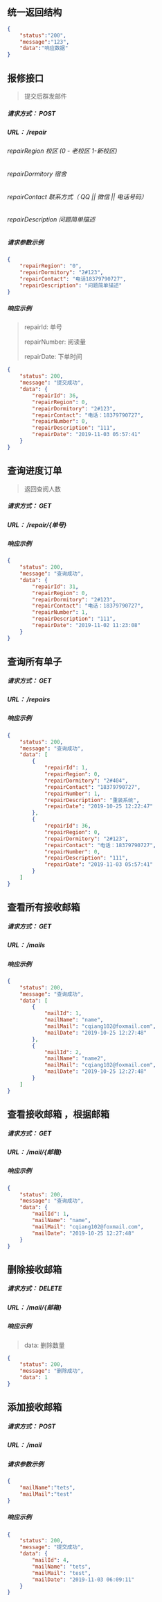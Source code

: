 ## 统一返回结构
```json
{
    "status":"200",
    "message":"123",
    "data":"响应数据"
}
```

## 报修接口
> 提交后群发邮件

##### 请求方式： POST
##### URL：  /repair

###### repairRegion 校区 (0 - 老校区 1-新校区)

###### repairDormitory 宿舍

###### repairContact 联系方式（ QQ || 微信 || 电话号码）

###### repairDescription 问题简单描述
##### 请求参数示例
```json
{
    "repairRegion": "0",
    "repairDormitory": "2#123",
    "repairContact": "电话18379790727",
    "repairDescription": "问题简单描述"
}
```
##### 响应示例
> repairId: 单号
>
> repairNumber: 阅读量
>
> repairDate: 下单时间

```json
{
    "status": 200,
    "message": "提交成功",
    "data": {
        "repairId": 36,
        "repairRegion": 0,
        "repairDormitory": "2#123",
        "repairContact": "电话：18379790727",
        "repairNumber": 0,
        "repairDescription": "111",
        "repairDate": "2019-11-03 05:57:41"
    }
}
```

## 查询进度订单
> 返回查阅人数

##### 请求方式： GET
##### URL：  /repair/{单号}
##### 响应示例

```json
{
    "status": 200,
    "message": "查询成功",
    "data": {
        "repairId": 31,
        "repairRegion": 0,
        "repairDormitory": "2#123",
        "repairContact": "电话：18379790727",
        "repairNumber": 1,
        "repairDescription": "111",
        "repairDate": "2019-11-02 11:23:08"
    }
}
```

## 查询所有单子
##### 请求方式： GET
##### URL：  /repairs
##### 响应示例
```json
{
    "status": 200,
    "message": "查询成功",
    "data": [
        {
            "repairId": 1,
            "repairRegion": 0,
            "repairDormitory": "2#404",
            "repairContact": "18379790727",
            "repairNumber": 1,
            "repairDescription": "重装系统",
            "repairDate": "2019-10-25 12:22:47"
        },
        {
            "repairId": 36,
            "repairRegion": 0,
            "repairDormitory": "2#123",
            "repairContact": "电话：18379790727",
            "repairNumber": 0,
            "repairDescription": "111",
            "repairDate": "2019-11-03 05:57:41"
        }
    ]
}
```

## 查看所有接收邮箱
##### 请求方式： GET
##### URL：  /mails
##### 响应示例
```json
{
    "status": 200,
    "message": "查询成功",
    "data": [
        {
            "mailId": 1,
            "mailName": "name",
            "mailMail": "cqiang102@foxmail.com",
            "mailDate": "2019-10-25 12:27:48"
        },
        {
            "mailId": 2,
            "mailName": "name2",
            "mailMail": "cqiang102@foxmail.com",
            "mailDate": "2019-10-25 12:27:48"
        }
    ]
}
```
## 查看接收邮箱 ，根据邮箱
##### 请求方式： GET
##### URL：  /mail/{邮箱}
##### 响应示例
```json
{
    "status": 200,
    "message": "查询成功",
    "data": {
        "mailId": 1,
        "mailName": "name",
        "mailMail": "cqiang102@foxmail.com",
        "mailDate": "2019-10-25 12:27:48"
    }
}
```
## 删除接收邮箱
##### 请求方式： DELETE
##### URL：  /mail/{邮箱}
##### 响应示例
> data: 删除数量

```json
{
    "status": 200,
    "message": "删除成功",
    "data": 1
}
```

## 添加接收邮箱
##### 请求方式： POST
##### URL：  /mail
##### 请求参数示例
```json
{
	"mailName":"tets",
	"mailMail":"test"
}
```
##### 响应示例
```json
{
    "status": 200,
    "message": "提交成功",
    "data": {
        "mailId": 4,
        "mailName": "tets",
        "mailMail": "test",
        "mailDate": "2019-11-03 06:09:11"
    }
}
```
